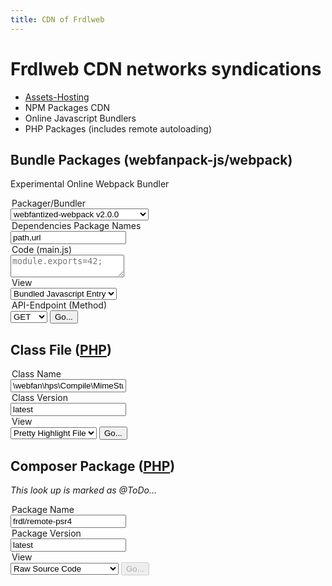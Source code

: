 ```yaml
---
title: CDN of Frdlweb
---
```


# Frdlweb CDN networks syndications

+ [Assets-Hosting](asset-blob)
+ NPM Packages CDN
+ Online Javascript Bundlers
+ PHP Packages (includes remote autoloading)




## Bundle Packages (webfanpack-js/webpack)

Experimental Online Webpack Bundler

<div class="container">
<form action="https://cdn.frdl.io/_redirect.php" method="POST" target="_blank">
 
  <legend>Packager/Bundler</legend>
 <select name="packageType">
 <option value="webfantized-webfanpack" disabled>@frdl/webfantized-webfanpack</option>
 <option value="webpack" selected>webfantized-webpack v2.0.0</option>
 <option value="webfantized-webpack" disabled>webfantized-webpack dev-master</option>
 </select>
 
 
 <legend>Dependencies Package Names</legend>
 <input type="text" name="packageName" placeholder="path,url"  value="path,url"  /> 
 
 
 <legend>Code (main.js)</legend>
 <textarea name="code" placeholder="module.exports=42;"></textarea>
 
 <legend>View</legend>
 <select name="plugin">
 <option value="code" selected>Bundled Javascript Entry</option>
 <option value="meta">Meta Data (json)</option>
 </select>
 
 <legend>API-Endpoint (Method)</legend>
 <select name="plugin_method">
 <option value="GET" selected>GET</option>
 <option value="POST">POST</option>
 </select>
  
  <input type="submit" value="Go..." /> 
</form>
</div>





## Class File ([PHP](https://frdl.webfan.de/install/?source=*))

<div class="container">
<form action="https://cdn.frdl.io/_redirect.php" method="POST" target="_blank">
  <input type="hidden" name="packageType" value="php-class" /> 
 
 <legend>Class Name</legend>
 <input type="text" name="packageName" placeholder="\webfan\hps\Compile\MimeStubIndex::class"  value="\webfan\hps\Compile\MimeStubIndex::class" /> 
 
 
 <legend>Class Version</legend>
 <input type="text" name="packageVersion" placeholder="latest"  value="latest"  readonly /> 
 
 <legend>View</legend>
 <select name="plugin">
 <option value="raw">Raw Source Code</option>
 <option value="bundle" disabled>Package</option>
 <option value="browse" selected>Pretty Highlight File</option>
 </select>
 
  <input type="submit" value="Go..." /> 
</form>
</div>




## Composer Package ([PHP](https://packages.frdl.de))

*This look up is marked as @ToDo...*
<div class="container">
<form disabled action="https://cdn.frdl.io/_redirect.php" method="POST" target="_blank">
  <input type="hidden" name="packageType" value="php-pkg" /> 
 
 <legend>Package Name</legend>
 <input type="text" name="packageName" placeholder="frdl/remote-psr4"  value="frdl/remote-psr4" /> 
 
 
 <legend>Package Version</legend>
 <input type="text" name="packageVersion" placeholder="latest"  value="latest" /> 
 
 <legend>View</legend>
 <select name="plugin">
 <option value="raw" selected>Raw Source Code</option>
 <option value="bundle">Zipped Package</option>
 <option value="browse" disabled>Pretty Browse Repository</option>
 </select>
 
  <input type="submit" value="Go..."  disabled /> 
</form>
</div>




